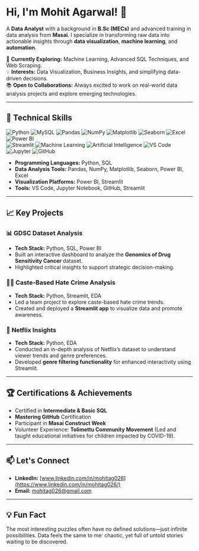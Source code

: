 # Hi, I'm Mohit Agarwal! 👋  

A **Data Analyst** with a background in **B.Sc (MECs)** and advanced training in data analysis from **Masai**. I specialize in transforming raw data into actionable insights through **data visualization**, **machine learning**, and **automation**.  

🌱 **Currently Exploring:** Machine Learning, Advanced SQL Techniques, and Web Scraping.  
💡 **Interests:** Data Visualization, Business Insights, and simplifying data-driven decisions.  
📚 **Open to Collaborations:** Always excited to work on real-world data analysis projects and explore emerging technologies.  

---

## 🚀 Technical Skills  

![Python](https://img.shields.io/badge/Python-3776AB?style=for-the-badge&logo=python&logoColor=white) ![MySQL](https://img.shields.io/badge/MySQL-4479A1?style=for-the-badge&logo=mysql&logoColor=white) ![Pandas](https://img.shields.io/badge/Pandas-150458?style=for-the-badge&logo=pandas&logoColor=white)  ![NumPy](https://img.shields.io/badge/NumPy-013243?style=for-the-badge&logo=numpy&logoColor=white)  ![Matplotlib](https://img.shields.io/badge/Matplotlib-11557C?style=for-the-badge&logo=python&logoColor=white)  ![Seaborn](https://img.shields.io/badge/Seaborn-4B8BBE?style=for-the-badge&logo=python&logoColor=white)  ![Excel](https://img.shields.io/badge/Microsoft_Excel-217346?style=for-the-badge&logo=microsoft-excel&logoColor=white)  ![Power BI](https://img.shields.io/badge/Power_BI-F2C811?style=for-the-badge&logo=powerbi&logoColor=black)  
![Streamlit](https://img.shields.io/badge/Streamlit-FF4B4B?style=for-the-badge&logo=streamlit&logoColor=white)  ![Machine Learning](https://img.shields.io/badge/Machine_Learning-FF6F00?style=for-the-badge&logo=apache-spark&logoColor=white)  ![Artificial Intelligence](https://img.shields.io/badge/Artificial_Intelligence-0078D4?style=for-the-badge&logo=openai&logoColor=white)  ![VS Code](https://img.shields.io/badge/VS_Code-0078D4?style=for-the-badge&logo=visualstudiocode&logoColor=white)  ![Jupyter](https://img.shields.io/badge/Jupyter-F37626?style=for-the-badge&logo=jupyter&logoColor=white)  ![GitHub](https://img.shields.io/badge/GitHub-181717?style=for-the-badge&logo=github&logoColor=white)

- **Programming Languages:** Python, SQL  
- **Data Analysis Tools:** Pandas, NumPy, Matplotlib, Seaborn, Power BI, Excel  
- **Visualization Platforms:** Power BI, Streamlit  
- **Tools:** VS Code, Jupyter Notebook, GitHub, Streamlit  

---

## 📈 Key Projects  

### 📊 **GDSC Dataset Analysis**  
- **Tech Stack:** Python, SQL, Power BI  
- Built an interactive dashboard to analyze the **Genomics of Drug Sensitivity Cancer** dataset.  
- Highlighted critical insights to support strategic decision-making.  

### 🧑‍⚖️ **Caste-Based Hate Crime Analysis**  
- **Tech Stack:** Python, Streamlit, EDA  
- Led a team project to explore caste-based hate crime trends.  
- Created and deployed a **Streamlit app** to visualize data and promote awareness.  

### 🎥 **Netflix Insights**  
- **Tech Stack:** Python, EDA  
- Conducted an in-depth analysis of Netflix’s dataset to understand viewer trends and genre preferences.  
- Developed **genre filtering functionality** for enhanced interactivity using Streamlit.  

---

## 🏆 Certifications & Achievements  

- Certified in **Intermediate & Basic SQL**  
- **Mastering GitHub** Certification  
- Participant in **Masai Construct Week**  
- Volunteer Experience: **Tolimettu Community Movement** (Led and taught educational initiatives for children impacted by COVID-19).  

---

## 📫 Let's Connect  

- **LinkedIn:** [www.linkedin.com/in/mohitag026](https://www.linkedin.com/in/mohitag026/)  
- **Email:** mohitag026@gmail.com  

---

## 💡 Fun Fact  
The most interesting puzzles often have no defined solutions—just infinite possibilities. Data feels the same to me: chaotic, yet full of untold stories waiting to be discovered.  
